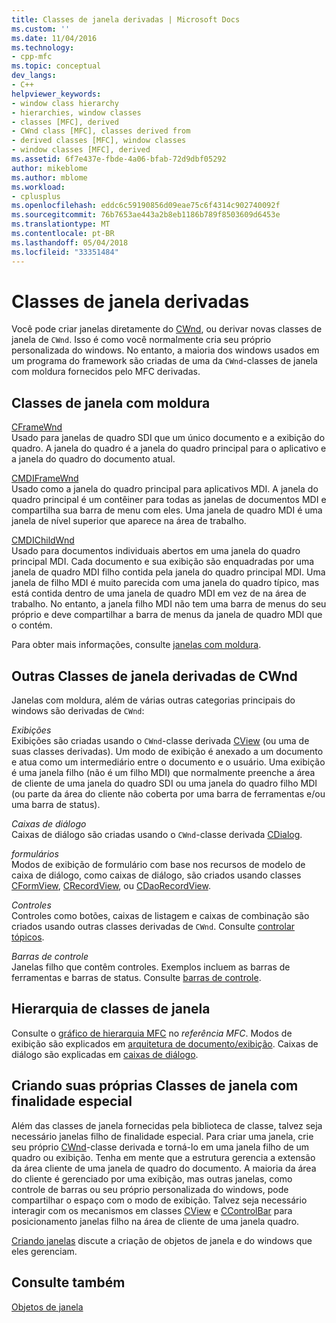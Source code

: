 ```yaml
---
title: Classes de janela derivadas | Microsoft Docs
ms.custom: ''
ms.date: 11/04/2016
ms.technology:
- cpp-mfc
ms.topic: conceptual
dev_langs:
- C++
helpviewer_keywords:
- window class hierarchy
- hierarchies, window classes
- classes [MFC], derived
- CWnd class [MFC], classes derived from
- derived classes [MFC], window classes
- window classes [MFC], derived
ms.assetid: 6f7e437e-fbde-4a06-bfab-72d9dbf05292
author: mikeblome
ms.author: mblome
ms.workload:
- cplusplus
ms.openlocfilehash: eddc6c59190856d09eae75c6f4314c902740092f
ms.sourcegitcommit: 76b7653ae443a2b8eb1186b789f8503609d6453e
ms.translationtype: MT
ms.contentlocale: pt-BR
ms.lasthandoff: 05/04/2018
ms.locfileid: "33351484"
---
```

# <a name="derived-window-classes"></a>Classes de janela derivadas
Você pode criar janelas diretamente do [CWnd](../mfc/reference/cwnd-class.md), ou derivar novas classes de janela de `CWnd`. Isso é como você normalmente cria seu próprio personalizada do windows. No entanto, a maioria dos windows usados em um programa do framework são criadas de uma da `CWnd`-classes de janela com moldura fornecidos pelo MFC derivadas.  
  
## <a name="frame-window-classes"></a>Classes de janela com moldura  
 [CFrameWnd](../mfc/reference/cframewnd-class.md)  
 Usado para janelas de quadro SDI que um único documento e a exibição do quadro. A janela do quadro é a janela do quadro principal para o aplicativo e a janela do quadro do documento atual.  
  
 [CMDIFrameWnd](../mfc/reference/cmdiframewnd-class.md)  
 Usado como a janela do quadro principal para aplicativos MDI. A janela do quadro principal é um contêiner para todas as janelas de documentos MDI e compartilha sua barra de menu com eles. Uma janela de quadro MDI é uma janela de nível superior que aparece na área de trabalho.  
  
 [CMDIChildWnd](../mfc/reference/cmdichildwnd-class.md)  
 Usado para documentos individuais abertos em uma janela do quadro principal MDI. Cada documento e sua exibição são enquadradas por uma janela de quadro MDI filho contida pela janela do quadro principal MDI. Uma janela de filho MDI é muito parecida com uma janela do quadro típico, mas está contida dentro de uma janela de quadro MDI em vez de na área de trabalho. No entanto, a janela filho MDI não tem uma barra de menus do seu próprio e deve compartilhar a barra de menus da janela de quadro MDI que o contém.  
  
 Para obter mais informações, consulte [janelas com moldura](../mfc/frame-windows.md).  
  
## <a name="other-window-classes-derived-from-cwnd"></a>Outras Classes de janela derivadas de CWnd  
 Janelas com moldura, além de várias outras categorias principais do windows são derivadas de `CWnd`:  
  
 *Exibições*  
 Exibições são criadas usando o `CWnd`-classe derivada [CView](../mfc/reference/cview-class.md) (ou uma de suas classes derivadas). Um modo de exibição é anexado a um documento e atua como um intermediário entre o documento e o usuário. Uma exibição é uma janela filho (não é um filho MDI) que normalmente preenche a área de cliente de uma janela do quadro SDI ou uma janela do quadro filho MDI (ou parte da área do cliente não coberta por uma barra de ferramentas e/ou uma barra de status).  
  
 *Caixas de diálogo*  
 Caixas de diálogo são criadas usando o `CWnd`-classe derivada [CDialog](../mfc/reference/cdialog-class.md).  
  
 *formulários*  
 Modos de exibição de formulário com base nos recursos de modelo de caixa de diálogo, como caixas de diálogo, são criados usando classes [CFormView](../mfc/reference/cformview-class.md), [CRecordView](../mfc/reference/crecordview-class.md), ou [CDaoRecordView](../mfc/reference/cdaorecordview-class.md).  
  
 *Controles*  
 Controles como botões, caixas de listagem e caixas de combinação são criados usando outras classes derivadas de `CWnd`. Consulte [controlar tópicos](../mfc/controls-mfc.md).  
  
 *Barras de controle*  
 Janelas filho que contêm controles. Exemplos incluem as barras de ferramentas e barras de status. Consulte [barras de controle](../mfc/control-bars.md).  
  
## <a name="window-class-hierarchy"></a>Hierarquia de classes de janela  
 Consulte o [gráfico de hierarquia MFC](../mfc/hierarchy-chart.md) no *referência MFC*. Modos de exibição são explicados em [arquitetura de documento/exibição](../mfc/document-view-architecture.md). Caixas de diálogo são explicadas em [caixas de diálogo](../mfc/dialog-boxes.md).  
  
## <a name="creating-your-own-special-purpose-window-classes"></a>Criando suas próprias Classes de janela com finalidade especial  
 Além das classes de janela fornecidas pela biblioteca de classe, talvez seja necessário janelas filho de finalidade especial. Para criar uma janela, crie seu próprio [CWnd](../mfc/reference/cwnd-class.md)-classe derivada e torná-lo em uma janela filho de um quadro ou exibição. Tenha em mente que a estrutura gerencia a extensão da área cliente de uma janela de quadro do documento. A maioria da área do cliente é gerenciado por uma exibição, mas outras janelas, como controle de barras ou seu próprio personalizada do windows, pode compartilhar o espaço com o modo de exibição. Talvez seja necessário interagir com os mecanismos em classes [CView](../mfc/reference/cview-class.md) e [CControlBar](../mfc/reference/ccontrolbar-class.md) para posicionamento janelas filho na área de cliente de uma janela quadro.  
  
 [Criando janelas](../mfc/creating-windows.md) discute a criação de objetos de janela e do windows que eles gerenciam.  
  
## <a name="see-also"></a>Consulte também  
 [Objetos de janela](../mfc/window-objects.md)

